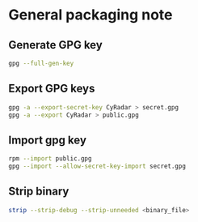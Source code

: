 # General packaging note

## Generate GPG key

```bash
gpg --full-gen-key
```

## Export GPG keys

```bash
gpg -a --export-secret-key CyRadar > secret.gpg
gpg -a --export CyRadar > public.gpg
```

## Import gpg key

```bash
rpm --import public.gpg
gpg --import --allow-secret-key-import secret.gpg
```

## Strip binary

```bash
strip --strip-debug --strip-unneeded <binary_file>
```